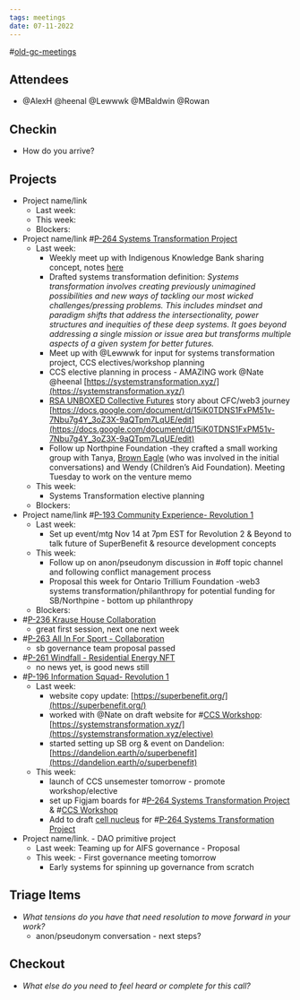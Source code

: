 ```yaml
---
tags: meetings
date: 07-11-2022
---
```

#[old-gc-meetings](/notes/general-circle/old-gc-meetings/old-gc-meetings.md) 
## Attendees
- @AlexH @heenal @Lewwwk @MBaldwin @Rowan  

## Checkin
- How do you arrive?

## Projects
- Project name/link
	- Last week:
	- This week:
	- Blockers:
- Project name/link #[P-264 Systems Transformation Project](P-264%20Systems%20Transformation%20Project) 
	- Last week: 
		- Weekly meet up with Indigenous Knowledge Bank sharing concept, notes [here](https://app.clarity.so/superbenefit/notes/f166a619-b270-47a9-9579-8a71cc645f0e)
		- Drafted systems transformation definition: _Systems transformation involves creating previously unimagined possibilities and new ways of tackling our most wicked challenges/pressing problems.  This includes mindset and paradigm shifts that address the intersectionality, power structures and inequities of these deep systems. It goes beyond addressing a single mission or issue area but transforms multiple aspects of a given system for better futures._
		- Meet up with @Lewwwk for input for systems transformation project, CCS electives/workshop planning
		- CCS elective planning in process - AMAZING work @Nate @heenal [https://systemstransformation.xyz/](https://systemstransformation.xyz/) 
		- [RSA UNBOXED Collective Futures](https://www.thersa.org/unboxed) story about CFC/web3 journey [https://docs.google.com/document/d/15iK0TDNS1FxPM51v-7Nbu7g4Y_3oZ3X-9aQTpm7LqUE/edit](https://docs.google.com/document/d/15iK0TDNS1FxPM51v-7Nbu7g4Y_3oZ3X-9aQTpm7LqUE/edit)  
		- Follow up Northpine Foundation -they crafted a small working group with Tanya, [Brown Eagle](https://www.linkedin.com/in/brown-eagle-708531171/) (who was involved in the initial conversations) and Wendy (Children’s Aid Foundation). Meeting Tuesday to work on the venture memo
	- This week:
		- Systems Transformation elective planning 
	- Blockers:
- Project name/link #[P-193 Community Experience- Revolution 1](P-193%20Community%20Experience-%20Revolution%201) 
	- Last week:
		- Set up event/mtg Nov 14 at 7pm EST for Revolution 2 & Beyond to talk future of SuperBenefit & resource development concepts
	- This week:
		- Follow up on anon/pseudonym discussion in #off topic channel and following conflict management process
		- Proposal this week for Ontario Trillium Foundation -web3 systems transformation/philanthropy for potential funding for SB/Northpine - bottom up philanthropy
	- Blockers:
- #[P-236 Krause House Collaboration](P-236%20Krause%20House%20Collaboration)
	- great first session, next one next week
- #[P-263 All In For Sport - Collaboration](P-263%20All%20In%20For%20Sport%20-%20Collaboration)  
	- sb governance team proposal passed
- #[P-261 Windfall - Residential Energy NFT](P-261%20Windfall%20-%20Residential%20Energy%20NFT)
	- no news yet, is good news still 
- #[P-196 Information Squad- Revolution 1](P-196%20Information%20Squad-%20Revolution%201)
	- Last week:
		- website copy update: [https://superbenefit.org/](https://superbenefit.org/) 
		- worked with @Nate on draft website for #[CCS Workshop](CCS%20Workshop): [https://systemstransformation.xyz/](https://systemstransformation.xyz/elective)
		- started setting up SB org & event on Dandelion: [https://dandelion.earth/o/superbenefit](https://dandelion.earth/o/superbenefit)  
	- This week:
		- launch of CCS unsemester tomorrow - promote workshop/elective
		- set up Figjam boards for #[P-264 Systems Transformation Project](P-264%20Systems%20Transformation%20Project) &  #[CCS Workshop](CCS%20Workshop) 
		- Add to draft [cell nucleus](https://app.clarity.so/superbenefit/notes/30f4e383-8a3c-4364-89e3-26682ca3051f) for #[P-264 Systems Transformation Project](P-264%20Systems%20Transformation%20Project) 
- Project name/link. - DAO primitive project
	- Last week: Teaming up for AIFS governance - Proposal
	- This week: - First governance meeting tomorrow
		- Early systems for spinning up governance from scratch

## Triage Items
- _What tensions do you have that need resolution to move forward in your work?_
	- anon/pseudonym conversation - next steps?

## Checkout
- _What else do you need to feel heard or complete for this call?_
